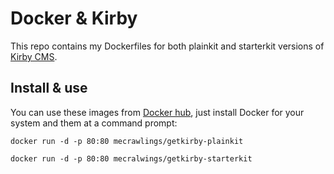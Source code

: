 # Docker & Kirby 

This repo contains my Dockerfiles for both plainkit and starterkit versions of [Kirby CMS](https://getkirby.com).

## Install & use

You can use these images from [Docker hub](https://hub.docker.com), just install Docker for your system and them at a command prompt:

``docker run -d -p 80:80 mecrawlings/getkirby-plainkit``

``docker run -d -p 80:80 mecralwings/getkirby-starterkit``


